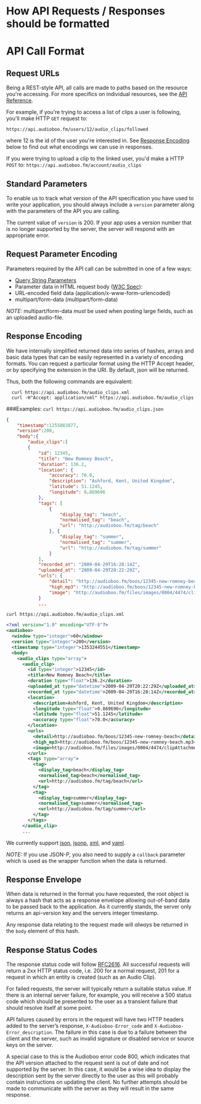 # How API Requests / Responses should be formatted

# API Call Format #

## Request URLs ##
Being a REST-style API, all calls are made to paths based on the resource you're accessing. For more specifics on individual resources, see the [API Reference](https://github.com/audioboo/api/blob/master/sections/reference_index.md).

For example, if you're trying to access a list of clips a user is following, you'll make HTTP `GET` request to:

`https://api.audioboo.fm/users/12/audio_clips/followed`

where 12 is the id of the user you're interested in.  See [Response Encoding](https://github.com/audioboo/api/blob/master/sections/request_formats.md#response-encoding) below to find out what encodings we can use in responses.

If you were trying to upload a clip to the linked user, you'd make a HTTP `POST` to:
`https://api.audioboo.fm/account/audio_clips`

## Standard Parameters ##
To enable us to track what version of the API specification you have used to write your application, you should always include a `version` parameter along with the parameters of the API you are calling.

The current value of `version` is 200. If your app uses a version number that is no longer supported by the server, the server will respond with an appropriate error.

## Request Parameter Encoding ##
Parameters required by the API call can be submitted in one of a few ways:

  * [Query String Parameters](http://en.wikipedia.org/wiki/Query_string)
  * Parameter data in HTML request body ([W3C Spec](http://www.w3.org/TR/html401/interact/forms.html#h-17.13.4.1)):
  * URL-encoded field data (application/x-www-form-urlencoded)
  * multipart/form-data (multipart/form-data)

 _NOTE:_ multipart/form-data _must_ be used when posting large fields, such as an uploaded audio-file.

## Response Encoding ##
We have internally simplified returned data into series of hashes, arrays and basic data types that can be easily represented in a variety of encoding formats.  You can request a particular format using the HTTP Accept header, or by specifying the extension in the URI.  By default, json will be returned.

Thus, both the following commands are equivalent:
```
  curl https://api.audioboo.fm/audio_clips.xml
  curl -H"Accept: application/xml" https://api.audioboo.fm/audio_clips
```

###Examples:
`curl https://api.audioboo.fm/audio_clips.json`

```json
{
	"timestamp":1255083877,
	"version":200,
	"body":{
		"audio_clips":[
		{
            "id": 12345, 
            "title": "New Romney Beach", 
            "duration": 136.2, 
            "location": {
                "accuracy": 70.0, 
                "description": "Ashford, Kent, United Kingdom", 
                "latitude": 51.1245, 
                "longitude": 0.869696
            }, 
            "tags": [
                {
                    "display_tag": "beach", 
                    "normalised_tag": "beach", 
                    "url": "http://audioboo.fm/tag/beach"
                }, {
                    "display_tag": "summer", 
                    "normalised_tag": "summer", 
                    "url": "http://audioboo.fm/tag/summer"
                }
            ], 
            "recorded_at": "2009-04-29T16:28:14Z", 
            "uploaded_at": "2009-04-29T20:22:29Z", 
            "urls": {
                "detail": "http://audioboo.fm/boos/12345-new-romney-beach", 
                "high_mp3": "http://audioboo.fm/boos/12345-new-romney-beach.mp3", 
                "image": "http://audioboo.fm/files/images/0004/4474/clipAttachment.jpg"
            }
			...
```

`curl https://api.audioboo.fm/audio_clips.xml`

```xml
<?xml version="1.0" encoding="UTF-8"?>
<audioboo>
  <window type="integer">60</window>
  <version type="integer">200</version>
  <timestamp type="integer">1353244551</timestamp>
  <body>
    <audio_clips type="array">
      <audio_clip>
        <id type="integer">12345</id>
        <title>New Romney Beach</title>
        <duration type="float">136.2</duration>
        <uploaded_at type="datetime">2009-04-29T20:22:29Z</uploaded_at>
        <recorded_at type="datetime">2009-04-29T16:28:14Z</recorded_at>
        <location>
          <description>Ashford, Kent, United Kingdom</description>
          <longitude type="float">0.869696</longitude>
          <latitude type="float">51.1245</latitude>
          <accuracy type="float">70.0</accuracy>
        </location>
        <urls>
          <detail>http://audioboo.fm/boos/12345-new-romney-beach</detail>
          <high_mp3>http://audioboo.fm/boos/12345-new-romney-beach.mp3</high_mp3>
          <image>http://audioboo.fm/files/images/0004/4474/clipAttachment.jpg</image>
        </urls>
        <tags type="array">
          <tag>
            <display_tag>beach</display_tag>
            <normalised_tag>beach</normalised_tag>
            <url>http://audioboo.fm/tag/beach</url>
          </tag>
          <tag>
            <display_tag>summer</display_tag>
            <normalised_tag>summer</normalised_tag>
            <url>http://audioboo.fm/tag/summer</url>
          </tag>
        </tags>
      </audio_clip>
	  ...
```


We currently support  [json](http://en.wikipedia.org/wiki/JSON), [jsonp](http://en.wikipedia.org/wiki/JSON#JSONP),  [xml](http://en.wikipedia.org/wiki/XML), and [yaml](http://en.wikipedia.org/wiki/YAML).


_NOTE:_ If you use JSON-P, you also need to supply a `callback` parameter which is used as the wrapper function when the data is returned.

## Response Envelope ##
When data is returned in the format you have requested, the root object is always a hash that acts as a response envelope allowing out-of-band data to be passed back to the application. As it currently stands, the server only returns an api-version key and the servers integer timestamp.

Any response data relating to the request made will _always_ be returned in the `body` element of this hash.

## Response Status Codes ##
The response status code will follow [RFC2616](http://www.w3.org/Protocols/rfc2616/rfc2616-sec10.html).  All successful requests will return a 2xx HTTP status code, i.e. 200 for a normal request, 201 for a request in which an entity is created (such as an Audio Clip).

For failed requests, the server will typically return a suitable status value. If there is an internal server failure, for example, you will receive a 500 status code which should be presented to the user as a transient failure that should resolve itself at some point.

API failures caused by errors in the request will have two HTTP headers added to the server’s response,  `X-Audioboo-Error_code` and `X-Audioboo-Error_description`. The failure in this case is due to a failure between the client and the server, such as invalid signature or disabled service or source keys on the server.

A special case to this is the Audioboo error code 800, which indicates that the API version attached to the request sent is out of date and not supported by the server. In this case, it would be a wise idea to display the description sent by the server directly to the user as this will probably contain instructions on updating the client. No further attempts should be made to communicate with the server as they will result in the same response.
